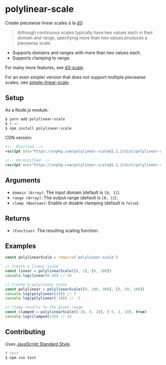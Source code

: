 # polylinear-scale

Create piecewise linear scales à la [d3](https://github.com/d3/d3-scale#continuous_domain):

> Although continuous scales typically have two values each in their domain and range, specifying more than two values produces a piecewise scale.

- Supports domains and ranges with more than two values each.
- Supports clamping to range.

For many more features, see [d3-scale](https://github.com/d3/d3-scale).

For an even simpler version that does not support multiple piecewise scales, see [simple-linear-scale](https://github.com/mapbox/simple-linear-scale).

## Setup
As a Node.js module:
```sh
$ yarn add polylinear-scale
$ # or
$ npm install polylinear-scale
```

CDN version:
```html
<!-- Minified -->
<script src="https://unpkg.com/polylinear-scale@1.1.2/dist/polylinear-scale.min.js"></script>

<!-- Un-minified -->
<script src="https://unpkg.com/polylinear-scale@1.1.2/dist/polylinear-scale.js"></script>
```

## Arguments

- `domain (Array)`: The input domain (default is `[0, 1]`).
- `range (Array)`: The output range (default is `[0, 1]`).
- `clamp (Boolean)`: Enable or disable clamping (default is `false`).

## Returns

- `(Function)`: The resulting scaling function.

## Examples
```js
const polylinearScale = require('polylinear-scale')

// Create a linear scale
const linear = polylinearScale([0, 1], [0, 100])
console.log(linear(0.5)) // 50

// Create a polylinear scale
const polylinear = polylinearScale([0, 100, 300], [0, 50, 100])
console.log(polylinear(10)) // 5
console.log(polylinear(-10)) // -5

// Clamp results to the given range
const clamped = polylinearScale([-10, 0, 10], [-5, 2, 10], true)
console.log(clamped(11)) // 10
```

## Contributing
Uses [JavaScript Standard Style](http://standardjs.com/).

```sh
# test
$ npm run test
```
